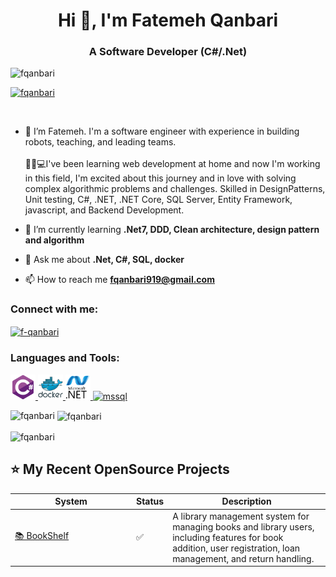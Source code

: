 <h1 align="center">Hi 👋, I'm Fatemeh Qanbari</h1>
<h3 align="center">A Software Developer (C#/.Net)</h3>

<p align="left"> <img src="https://komarev.com/ghpvc/?username=fqanbari&label=Profile%20views&color=0e75b6&style=flat" alt="fqanbari" /> </p>

<p align="left"> <a href="https://github.com/ryo-ma/github-profile-trophy"><img src="https://github-profile-trophy.vercel.app/?username=fqanbari" alt="fqanbari" /></a> </p>

<p align="left"> <a href="https://twitter.com/" target="blank"><img src="https://img.shields.io/twitter/follow/?logo=twitter&style=for-the-badge" alt="" /></a> </p>

- 🔭 I’m Fatemeh. I'm a software engineer with experience in building robots, teaching, and leading teams.<br><br>👩🏻💻I've been learning web development at home and now I'm working in this field, I'm excited about this journey and in love with solving complex algorithmic problems and challenges. Skilled in DesignPatterns, Unit testing, C#, .NET, .NET Core, SQL Server, Entity Framework, javascript, and Backend Development.

- 🌱 I’m currently learning **.Net7, DDD, Clean architecture, design pattern and algorithm**

- 💬 Ask me about **.Net, C#, SQL, docker**

- 📫 How to reach me **fqanbari919@gmail.com**

<h3 align="left">Connect with me:</h3>
<p align="left">
<a href="https://linkedin.com/in/f-qanbari" target="blank"><img align="center" src="https://raw.githubusercontent.com/rahuldkjain/github-profile-readme-generator/master/src/images/icons/Social/linked-in-alt.svg" alt="f-qanbari" height="30" width="40" /></a>
</p>

<h3 align="left">Languages and Tools:</h3>
<p align="left"> <a href="https://www.w3schools.com/cs/" target="_blank" rel="noreferrer"> <img src="https://raw.githubusercontent.com/devicons/devicon/master/icons/csharp/csharp-original.svg" alt="csharp" width="40" height="40"/> </a> <a href="https://www.docker.com/" target="_blank" rel="noreferrer"> <img src="https://raw.githubusercontent.com/devicons/devicon/master/icons/docker/docker-original-wordmark.svg" alt="docker" width="40" height="40"/> </a> <a href="https://dotnet.microsoft.com/" target="_blank" rel="noreferrer"> <img src="https://raw.githubusercontent.com/devicons/devicon/master/icons/dot-net/dot-net-original-wordmark.svg" alt="dotnet" width="40" height="40"/> </a> <a href="https://www.microsoft.com/en-us/sql-server" target="_blank" rel="noreferrer"> <img src="https://www.svgrepo.com/show/303229/microsoft-sql-server-logo.svg" alt="mssql" width="40" height="40"/> </a> </p>

<p><img align="left" src="https://github-readme-stats.vercel.app/api/top-langs?username=fqanbari&show_icons=true&locale=en&layout=compact" alt="fqanbari" /></p>

<p>&nbsp;<img align="center" src="https://github-readme-stats.vercel.app/api?username=fqanbari&show_icons=true&locale=en" alt="fqanbari" /></p>

<p><img align="center" src="https://github-readme-streak-stats.herokuapp.com/?user=fqanbari&" alt="fqanbari" /></p>


## ⭐️ My Recent OpenSource Projects
<table>
   <thead>
      <tr>
        <th>System</th>
        <th>Status</th>
        <th>Description</th>
      </tr>
   </thead>
   <tbody>
       <tr>
         <td width="180px"><a href='https://github.com/FQanbari/BookShelf.git'>📚 BookShelf</a></td>
          <td>✅</td>
          <td>A library management system for managing books and library users, including features for book addition, user registration, loan management, and return handling.</td>
       </tr>   
    </tbody>
</table>

